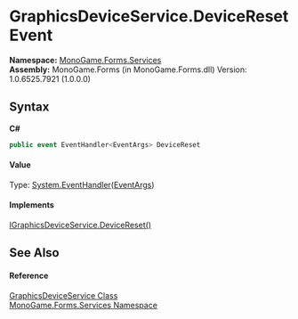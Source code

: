 # GraphicsDeviceService.DeviceReset Event
 

**Namespace:**&nbsp;<a href="0e732159-5c83-72a0-ba31-6e6659d34a21">MonoGame.Forms.Services</a><br />**Assembly:**&nbsp;MonoGame.Forms (in MonoGame.Forms.dll) Version: 1.0.6525.7921 (1.0.0.0)

## Syntax

**C#**<br />
``` C#
public event EventHandler<EventArgs> DeviceReset
```


#### Value
Type: <a href="http://msdn2.microsoft.com/en-us/library/db0etb8x" target="_blank">System.EventHandler</a>(<a href="http://msdn2.microsoft.com/en-us/library/118wxtk3" target="_blank">EventArgs</a>)

#### Implements
<a href="http://msdn2.microsoft.com/en-us/library/bb196164" target="_blank">IGraphicsDeviceService.DeviceReset()</a><br />

## See Also


#### Reference
<a href="70d80369-55d5-1b41-2769-9ebb38ded7bb">GraphicsDeviceService Class</a><br /><a href="0e732159-5c83-72a0-ba31-6e6659d34a21">MonoGame.Forms.Services Namespace</a><br />